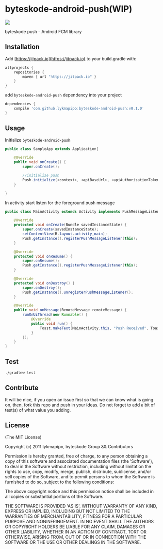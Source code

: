 byteskode-android-push(WIP)
=========================

[![](https://jitpack.io/v/lykmapipo/byteskode-android-push.svg)](https://jitpack.io/#lykmapipo/byteskode-android-push)


byteskode push - Android FCM library

## Installation
Add [https://jitpack.io](https://jitpack.io) to your build.gradle with:
```gradle
allprojects {
    repositories {
        maven { url "https://jitpack.io" }
    }
}
```
add `byteskode-android-push` dependency into your project

```gradle
dependencies {
    compile 'com.github.lykmapipo:byteskode-android-push:v0.1.0'
}
```

## Usage

Initialize `byteskode-android-push`

```java
public class SampleApp extends Application{

    @Override
    public void onCreate() {
        super.onCreate();

        //initialize push
        Push.initialize(<context>, <apiBaseUrl>, <apiAuthorizationToken>);
    }

}
```

In activity start listen for the foreground push message

```java
public class MainActivity extends Activity implements PushMessageListener {

    @Override
    protected void onCreate(Bundle savedInstanceState) {
        super.onCreate(savedInstanceState);
        setContentView(R.layout.activity_main);
        Push.getInstance().registerPushMessageListener(this);
    }

    @Override
    protected void onResume() {
        super.onResume();
        Push.getInstance().registerPushMessageListener(this);
    }

    @Override
    protected void onDestroy() {
        super.onDestroy();
        Push.getInstance().unregisterPushMessageListener();
    }

    @Override
    public void onMessage(RemoteMessage remoteMessage) {
        runOnUiThread(new Runnable() {
            @Override
            public void run() {
                Toast.makeText(MainActivity.this, "Push Received", Toast.LENGTH_SHORT).show();
            }
        });
    }
}
```

## Test
```sh
./gradlew test
```

## Contribute
It will be nice, if you open an issue first so that we can know what is going on, then, fork this repo and push in your ideas.
Do not forget to add a bit of test(s) of what value you adding.

## License

(The MIT License)

Copyright (c) 2011 lykmapipo, byteskode Group && Contributors

Permission is hereby granted, free of charge, to any person obtaining
a copy of this software and associated documentation files (the
'Software'), to deal in the Software without restriction, including
without limitation the rights to use, copy, modify, merge, publish,
distribute, sublicense, and/or sell copies of the Software, and to
permit persons to whom the Software is furnished to do so, subject to
the following conditions:

The above copyright notice and this permission notice shall be
included in all copies or substantial portions of the Software.

THE SOFTWARE IS PROVIDED 'AS IS', WITHOUT WARRANTY OF ANY KIND,
EXPRESS OR IMPLIED, INCLUDING BUT NOT LIMITED TO THE WARRANTIES OF
MERCHANTABILITY, FITNESS FOR A PARTICULAR PURPOSE AND NONINFRINGEMENT.
IN NO EVENT SHALL THE AUTHORS OR COPYRIGHT HOLDERS BE LIABLE FOR ANY
CLAIM, DAMAGES OR OTHER LIABILITY, WHETHER IN AN ACTION OF CONTRACT,
TORT OR OTHERWISE, ARISING FROM, OUT OF OR IN CONNECTION WITH THE
SOFTWARE OR THE USE OR OTHER DEALINGS IN THE SOFTWARE.
